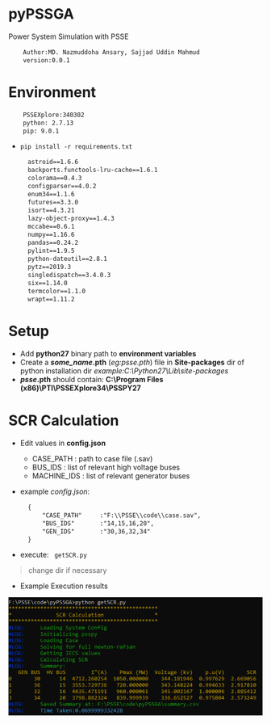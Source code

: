 # pyPSSGA
Power System Simulation with PSSE

        Author:MD. Nazmuddoha Ansary, Sajjad Uddin Mahmud
        version:0.0.1

# Environment

        PSSEXplore:340302
        python: 2.7.13
        pip: 9.0.1

* ```pip install -r requirements.txt```

        astroid==1.6.6
        backports.functools-lru-cache==1.6.1
        colorama==0.4.3
        configparser==4.0.2
        enum34==1.1.6
        futures==3.3.0
        isort==4.3.21
        lazy-object-proxy==1.4.3
        mccabe==0.6.1
        numpy==1.16.6
        pandas==0.24.2
        pylint==1.9.5
        python-dateutil==2.8.1
        pytz==2019.3
        singledispatch==3.4.0.3
        six==1.14.0
        termcolor==1.1.0
        wrapt==1.11.2

# Setup
* Add **python27** binary path to **environment variables**
* Create a **_some_name_.pth** (*eg:_psse_.pth*) file in **Site-packages** dir of python installation dir *example:C:\Python27\Lib\site-packages*
* **_psse_.pth** should contain: **C:\Program Files (x86)\PTI\PSSEXplore34\PSSPY27** 

# SCR Calculation
* Edit values in **config.json**
    * CASE_PATH   : path to case file (.sav)
    * BUS_IDS     : list of relevant high voltage buses 
    * MACHINE_IDS : list of relevant generator buses 

* example *config.json*:

        {
            "CASE_PATH"     :"F:\\PSSE\\code\\case.sav",
            "BUS_IDS"       :"14,15,16,20",
            "GEN_IDS"       :"30,36,32,34"  
        }

* execute: ``` getSCR.py```
> change dir if necessary

* Example Execution results

![](/src_img/exec.PNG?raw=true)